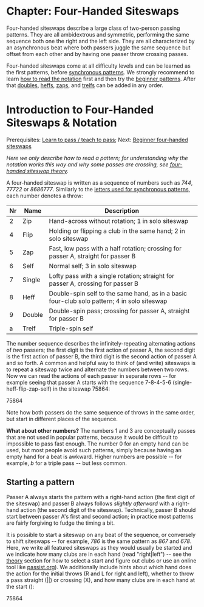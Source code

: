 # Chapter: Four-Handed Siteswaps

Four-handed siteswaps describe a large class of two-person passing patterns. They are all ambidextrous and symmetric, performing the same sequence both one the right and the left side. They are all characterized by an asynchronous beat where both passers juggle the same sequence but offset from each other and by having one passer throw crossing passes. 

Four-handed siteswaps come at all difficulty levels and can be learned as the first patterns, before [synchronous patterns](). We strongly recommend to learn [how to read the notation](4a-4hsw-notation.md) first and then try the [beginner patterns](4b-4hsw-beginner.md). After that [doubles](4c-4hsw-doubles.md), [heffs](4d-4hsw-heffs.md), [zaps](4e-4hsw-zaps.md), and [trelfs](4f-4hsw-trelfs.md) can be added in any order. 

# Introduction to Four-Handed Siteswaps & Notation

Prerequisites: [Learn to pass / teach to pass](1-1); Next: [Beginner four-handed siteswaps](4b-4hsw-beginner.md)

*Here we only describe how to read a pattern; for understanding why the notation works this way and why some passes are crossing, see [four-handed siteswap theory](4l-4hsw-theory.md).*

A four-handed siteswap is written as a sequence of numbers such as *744*, *77722* or *8686777*. Similarly to the [letters used for synchronous patterns](), each number denotes a throw: 

| Nr   | Name   | Description                                                  |
| ---- | ------ | ------------------------------------------------------------ |
| 2    | Zip    | Hand-across without rotation; 1 in solo siteswap             |
| 4    | Flip   | Holding or flipping a club in the same hand; 2 in solo siteswap |
| 5    | Zap    | Fast, low pass with a half rotation; crossing for passer A, straight for passer B |
| 6    | Self   | Normal self; 3 in solo siteswap                              |
| 7    | Single | Lofty pass with a single rotation; straight for passer A, crossing for passer B |
| 8    | Heff   | Double-spin self to the same hand, as in a basic four-club solo pattern; 4 in solo siteswap |
| 9    | Double | Double-spin pass; crossing for passer A, straight for passer B |
| a    | Trelf | Triple-spin self |

The number sequence describes the infinitely-repeating alternating actions of *two* passers; the first digit is the first action of passer A, the second digit is the first action of passer B, the third digit is the second action of passer A and so forth. A common and helpful way to think of (and write) siteswaps is to repeat a siteswap twice and alternate the numbers between two rows. Now we can read the actions of each passer in separate rows -- for example seeing that passer A starts with the sequence 7-8-4-5-6 (single-heff-flip-zap-self) in the siteswap 75864:

<siteswap style='{"showExtraThrows": false,"showCausalLines": false,"showLeftRight": false, "showStraightCross": false, "showStartingHands": false}'>75864</siteswap>

Note how both passers do the same sequence of throws in the same order, but start in different places of the sequence.

**What about other numbers?** The numbers 1 and 3 are conceptually passes that are not used in popular patterns, because it would be difficult to impossible to pass fast enough. The number 0 for an empty hand can be used, but most people avoid such patterns, simply because having an empty hand for a beat is awkward. Higher numbers are possible -- for example, *b* for a triple pass -- but less common.

## Starting a pattern

Passer A always starts the pattern with a right-hand action (the first digit of the siteswap) and passer B always follows *slightly afterward* with a right-hand action (the second digit of the siteswap). Technically, passer B should start between passer A's first and second action; in practice most patterns are fairly forgiving to fudge the timing a bit.

It is possible to start a siteswap on any beat of the sequence, or conversely to shift siteswaps -- for example, *786* is the same pattern as *867* and *678*. Here, we write all featured siteswaps as they would usually be started and we indicate how many clubs are in each hand (read "right|left") -- see the [theory]() section for how to select a start and figure out clubs or use an online tool like [passist.org](http://passist.org)). We additionally include hints about which hand does the action for the initial throws (R and L for right and left), whether to throw a pass straight (||) or crossing (X), and how many clubs are in each hand at the start ():

<siteswap>75864</siteswap>








